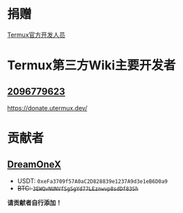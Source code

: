 # 捐赠

[Termux官方开发人员](https://termux.dev/donate)


# Termux第三方Wiki主要开发者

## [2096779623](https://github.com/2096779623)

https://donate.utermux.dev/




# 贡献者
## [DreamOneX](https://github.com/dreamonex)
* USDT: `0xeFa3709f57A0aC2D828839e1237A9d3e1eB6D0a9`
* ~~BTC: `3EWQvNUNVfSgSgYd77LEznwvp8sdDf83Sh`~~

**请贡献者自行添加！**
